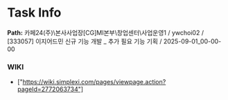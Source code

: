# Task Info

**Path:** 카페24(주)\본사사업장\[CG]MI본부\창업센터\사업운영1 / ywchoi02 / [333057] 이지어드민 신규 기능 개발 _ 추가 필요 기능 기획 / 2025-09-01_00-00-00

### WIKI
- ["https://wiki.simplexi.com/pages/viewpage.action?pageId=2772063734"]

